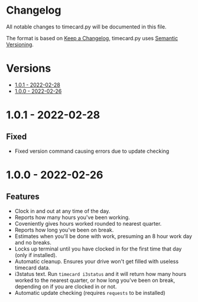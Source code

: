 # Changelog <!-- omit in toc -->
All notable changes to timecard.py will be documented in this file.

The format is based on [Keep a Changelog](https://keepachangelog.com/en/1.0.0/),
timecard.py uses [Semantic Versioning](https://semver.org/spec/v2.0.0.html).

# Versions <!-- omit in toc -->
- [1.0.1 - 2022-02-28](#101---2022-02-28)
- [1.0.0 - 2022-02-26](#100---2022-02-26)

# 1.0.1 - 2022-02-28

## Fixed <!-- omit in toc -->

- Fixed version command causing errors due to update checking

# 1.0.0 - 2022-02-26

## Features <!-- omit in toc -->

- Clock in and out at any time of the day.
- Reports how many hours you've been working.
- Coveniently gives hours worked rounded to nearest quarter.
- Reports how long you've been on break.
- Estimates when you'll be done with work, presuming an 8 hour work day and no breaks.
- Locks up terminal until you have clocked in for the first time that day (only if installed).
- Automatic cleanup. Ensures your drive won't get filled with useless timecard data.
- i3status text. Run `timecard i3status` and it will return how many hours worked to the nearest quarter, or how long you've been on break, depending on if you are clocked in or not.
- Automatic update checking (requires `requests` to be installed)